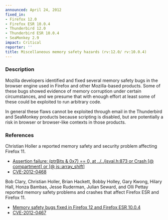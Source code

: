 ```yaml
---
announced: April 24, 2012
fixed_in:
- Firefox 12.0
- Firefox ESR 10.0.4
- Thunderbird 12.0
- Thunderbird ESR 10.0.4
- SeaMonkey 2.9
impact: Critical
reporter: ''
title: Miscellaneous memory safety hazards (rv:12.0/ rv:10.0.4)
---
```


<h3>Description</h3>

<p>Mozilla developers identified and fixed several memory safety bugs
in the browser engine used in Firefox and other Mozilla-based
products. Some of these bugs showed evidence of memory corruption
under certain circumstances, and we presume that with enough effort at
least some of these could be exploited to run arbitrary code.</p>

<p>In general these flaws cannot be exploited through email in the Thunderbird
and SeaMonkey products because scripting is disabled, but are potentially a risk
in browser or browser-like contexts in those products.</p>


<h3>References</h3>

<p>Christian Holler a reported memory safety and security problem affecting
Firefox 11.</p>
<ul>
  <li><a href="https://bugzilla.mozilla.org/show_bug.cgi?id=714616">
       Assertion failure: (ptrBits &amp; 0x7) == 0, at ../../jsval.h:873 or Crash [@
compartment] or [@ js::array_shift]</a></li>
  <li><a href="http://cve.mitre.org/cgi-bin/cvename.cgi?name=CVE-2012-0468" class="ex-ref">CVE-2012-0468</a></li>
</ul>

<p>Bob Clary, Christian Holler, Brian Hackett, Bobby Holley, Gary Kwong, Hilary
Hall, Honza Bambas, Jesse Ruderman, Julian Seward, and Olli Pettay reported
memory safety problems and crashes that affect Firefox ESR and
Firefox 11.</p>
<ul>
  <li><a href="https://bugzilla.mozilla.org/buglist.cgi?bug_id=706381,733282,737129,&#10;737875,714614,732941,732951,733979,737384,737875,680456,735073,736609,740595,&#10;737182,716556,708825,720305,735943,736589,723453,726332,726502">
          Memory safety bugs fixed in Firefox 12 and Firefox ESR 10.0.4</a></li>
  <li><a href="http://cve.mitre.org/cgi-bin/cvename.cgi?name=CVE-2012-0467" class="ex-ref">CVE-2012-0467</a></li>
</ul>



